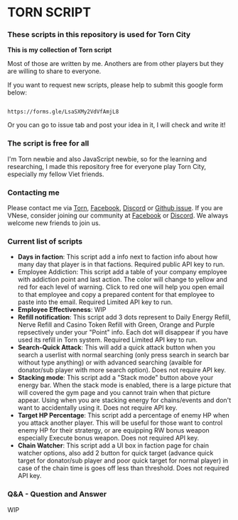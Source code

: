 # TORN SCRIPT

### These scripts in this repository is used for Torn City
                                              
**This is my collection of Torn script**

Most of those are written by me. Anothers are from other players but they are willing to share to everyone.

If you want to request new scripts, please help to submit this google form below:

                                              https://forms.gle/LsaSXMy2VdVfAmjL8

Or you can go to issue tab and post your idea in it, I will check and write it!

### The script is free for all

I'm Torn newbie and also JavaScript newbie, so for the learning and researching, I made this repository free for everyone play Torn City, especially my fellow Viet friends. 

### Contacting me

Please contact me via [Torn](https://www.torn.com/profiles.php?XID=3029549), [Facebook](https://www.facebook.com/daochaunghia/), [Discord](https://discordapp.com/users/201635234687614976) or [Github issue](https://github.com/N-0-0-B-Coder/V.O.T.T/issues). 
If you are VNese, consider joining our community at [Facebook](https://www.facebook.com/groups/1071025759766956) or [Discord](https://discord.gg/3emVFjmQbv). We always welcome new friends to join us.

### Current list of scripts

- **Days in faction**: This script add a info next to faction info about how many day that player is in that factions. Required public API key to run.
- Employee Addiction: This script add a table of your company employee with addiction point and last action. The color will change to yellow and red for each level of warning. Click to red one will help you open email to that employee and copy a prepared content for that employee to paste into the email. Required Limited API key to run.
- **Employee Effectiveness**: WIP
- **Refill notification**: This script add 3 dots represent to Daily Energy Refill, Nerve Refill and Casino Token Refill with Green, Orange and Purple repsectively under your "Point" info. Each dot will disappear if you have used its refill in Torn system. Required Limited API key to run.
- **Search-Quick Attack**: This will add a quick attack button when you search a userlist with normal searching (only press search in search bar without type anything) or with advanced searching (avaible for donator/sub player with more search option). Does not require API key.
- **Stacking mode**: This script add a "Stack mode" button above your energy bar. When the stack mode is enabled, there is a large picture that will covered the gym page and you cannot train when that picture appear. Using when you are stacking energy for chains/events and don't want to accidentally using it. Does not require API key.
- **Target HP Percentage**: This script add a percentage of enemy HP when you attack another player. This will be useful for those want to control enemy HP for their stratergy, or are equipping RW bonus weapon especially Execute bonus weapon. Does not required API key.
- **Chain Watcher**: This script add a UI box in faction page for chain watcher options, also add 2 button for quick target (advance quick target for donator/sub player and poor quick target for normal player) in case of the chain time is goes off less than threshold. Does not required API key.

### Q&A - Question and Answer

WIP

